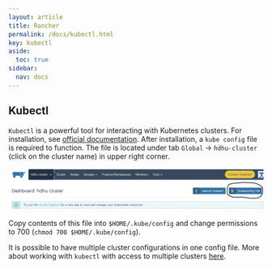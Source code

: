 ```yaml
---
layout: article
title: Rancher
permalink: /docs/kubectl.html
key: kubectl
aside:
  toc: true
sidebar:
  nav: docs
---
```


## Kubectl

`Kubectl` is a powerful tool for interacting with Kubernetes clusters. For installation, see [official documentation](https://kubernetes.io/docs/tasks/tools/#kubectl). After installation, a `kube config` file is required to function. The file is located under tab `Global` &rarr; `hdhu-cluster` (click on the cluster name) in upper right corner.

![kube config](https://github.com/CERIT-SC/kube-docs/blob/gh-pages/config.png?raw=true)

Copy contents of this file into `$HOME/.kube/config` and change permissions to 700 (`chmod 700 $HOME/.kube/config`). 

It is possible to have multiple cluster configurations in one config file. More about working with `kubectl` with access to multiple clusters [here](/docs/rancher-multiple.html).
